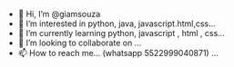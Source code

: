 - 👋 Hi, I’m @giamsouza
- 👀 I’m interested in python, java, javascript.html,css...
- 🌱 I’m currently learning python, javascript , html , css...
- 💞️ I’m looking to collaborate on ...
- 📫 How to reach me... (whatsapp 5522999040871) ...

<!---
giamsouza/giamsouza is a ✨ special ✨ repository because its `README.md` (this file) appears on your GitHub profile.
You can click the Preview link to take a look at your changes.
--->
